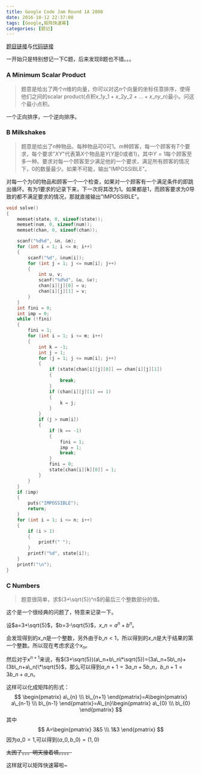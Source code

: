 ```yaml
---
title: Google Code Jam Round 1A 2008
date: 2016-10-12 22:37:08
tags: [Google,矩阵快速幂]
categories: [题记]
---
```


[题目链接](https://code.google.com/codejam/contest/32016/dashboard)与[代码链接](https://github.com/2997ms/My_Algorithm/tree/master/Google/GCJ%20Round%201A%202008)

一开始只是特别想记一下C题，后来发现B题也不错。。。

### A Minimum Scalar Product

> 题意是给出了两个$n$维的向量，你可以对这$n$个向量的坐标任意排序，使得他们之间的scalar product(点积$x\_1y\_1+x\_2y\_2+...+x\_ny\_n$)最小。问这个最小点积。

一个正向排序，一个逆向排序。

### B Milkshakes

> 题意是给出了$n$种物品，每种物品可0可1。$m$种顾客，每一个顾客有$T$个要求，每个要求"$X Y$"代表第$X$个物品是$Y$($Y$是0或者1)，其中$Y=1$每个顾客至多一种。要求对每一个顾客至少满足他的一个要求，满足所有顾客的情况下，0的数量最少。如果不可能，输出"IMPOSSIBLE"。

对每一个为0的物品和顾客一个一个检查，如果对一个顾客有一个满足条件的即跳出循环。有为1要求的记录下来，下一次将其改为1。如果都是1，而顾客要求为0导致的都不满足要求的情况，那就直接输出"IMPOSSIBLE"。

```c++
void solve()
{
	memset(state, 0, sizeof(state));
	memset(num, 0, sizeof(num));
	memset(chan, 0, sizeof(chan));

	scanf("%d%d", &n, &m);
	for (int i = 1; i <= m; i++)
	{
		scanf("%d", &num[i]);
		for (int j = 1; j <= num[i]; j++)
		{
			int u, v;
			scanf("%d%d", &u, &v);
			chan[i][j][0] = u;
			chan[i][j][1] = v;
		}
	}
	int fini = 0;
	int imp = 0;
	while (!fini)
	{
		fini = 1;
		for (int i = 1; i <= m; i++)
		{
			int k = -1;
			int j = 1;
			for (j = 1; j <= num[i]; j++)
			{
				if (state[chan[i][j][0]] == chan[i][j][1])
				{
					break;
				}
				if (chan[i][j][1] == 1)
				{
					k = j;
				}
			}
			if (j > num[i])
			{
				if (k == -1)
				{
					fini = 1;
					imp = 1;
					break;
				}
				fini = 0;
				state[chan[i][k][0]] = 1;
			}
		}
	}
	if (imp)
	{
		puts("IMPOSSIBLE");
		return;
	}
	for (int i = 1; i <= n; i++)
	{
		if (i > 1)
		{
			printf(" ");
		}
		printf("%d", state[i]);
	}
	printf("\n");
}
```

### C Numbers

>题意很简单，求$(3+\sqrt{5})^n$的最后三个整数部分的值。

这个是一个很经典的问题了，特意来记录一下。

设$a=3+\sqrt{5}$，$b=3-\sqrt{5}$，$x\_n=a^n+b^n$。

会发现得到的$x\_n$是一个整数，另外由于$b\_n<1$，所以得到的$x\_n$是大于结果的第一个整数。所以现在考虑求这个$x_n$。

然后对于$x^{n+1}$来说，有$(3+\sqrt{5})(a\_n+b\_n\*\sqrt{5})=(3a\_n+5b\_n)+(3b\_n+a\_n)\*\sqrt{5}$，那么可以得到$a\_{n+1}=3a\_n+5b\_n$，$b\_{n+1}=3b\_n+a\_n$。

这样可以化成矩阵的形式：
$$
\begin{pmatrix}
   a\_{n} \\\
   b\_{n+1}
  \end{pmatrix}=A\begin{pmatrix}
   a\_{n-1} \\\
   b\_{n-1}
  \end{pmatrix}=A\_{n}\begin{pmatrix}
   a\_{0} \\\
   b\_{0}
  \end{pmatrix}
$$
其中
$$
A=\begin{pmatrix}
   3&5 \\\
   1&3
  \end{pmatrix}
$$
因为$a\_0=1$,可以得到$(a\_0,b\_0)=(1,0)$

~~太困了。。。明天接着填。。。。~~

这样就可以矩阵快速幂啦~

